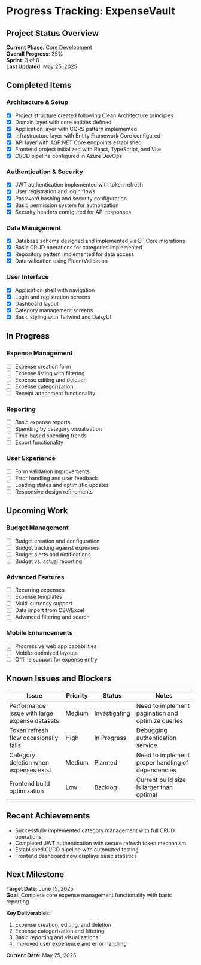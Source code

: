 # Progress Tracking: ExpenseVault

## Project Status Overview

**Current Phase**: Core Development  
**Overall Progress**: 35%  
**Sprint**: 3 of 8  
**Last Updated**: May 25, 2025

## Completed Items

### Architecture & Setup

- [x] Project structure created following Clean Architecture principles
- [x] Domain layer with core entities defined
- [x] Application layer with CQRS pattern implemented
- [x] Infrastructure layer with Entity Framework Core configured
- [x] API layer with ASP.NET Core endpoints established
- [x] Frontend project initialized with React, TypeScript, and Vite
- [x] CI/CD pipeline configured in Azure DevOps

### Authentication & Security

- [x] JWT authentication implemented with token refresh
- [x] User registration and login flows
- [x] Password hashing and security configuration
- [x] Basic permission system for authorization
- [x] Security headers configured for API responses

### Data Management

- [x] Database schema designed and implemented via EF Core migrations
- [x] Basic CRUD operations for categories implemented
- [x] Repository pattern implemented for data access
- [x] Data validation using FluentValidation

### User Interface

- [x] Application shell with navigation
- [x] Login and registration screens
- [x] Dashboard layout
- [x] Category management screens
- [x] Basic styling with Tailwind and DaisyUI

## In Progress

### Expense Management

- [ ] Expense creation form
- [ ] Expense listing with filtering
- [ ] Expense editing and deletion
- [ ] Expense categorization
- [ ] Receipt attachment functionality

### Reporting

- [ ] Basic expense reports
- [ ] Spending by category visualization
- [ ] Time-based spending trends
- [ ] Export functionality

### User Experience

- [ ] Form validation improvements
- [ ] Error handling and user feedback
- [ ] Loading states and optimistic updates
- [ ] Responsive design refinements

## Upcoming Work

### Budget Management

- [ ] Budget creation and configuration
- [ ] Budget tracking against expenses
- [ ] Budget alerts and notifications
- [ ] Budget vs. actual reporting

### Advanced Features

- [ ] Recurring expenses
- [ ] Expense templates
- [ ] Multi-currency support
- [ ] Data import from CSV/Excel
- [ ] Advanced filtering and search

### Mobile Enhancements

- [ ] Progressive web app capabilities
- [ ] Mobile-optimized layouts
- [ ] Offline support for expense entry

## Known Issues and Blockers

| Issue | Priority | Status | Notes |
|-------|----------|--------|-------|
| Performance issue with large expense datasets | Medium | Investigating | Need to implement pagination and optimize queries |
| Token refresh flow occasionally fails | High | In Progress | Debugging authentication service |
| Category deletion when expenses exist | Medium | Planned | Need to implement proper handling of dependencies |
| Frontend build optimization | Low | Backlog | Current build size is larger than optimal |

## Recent Achievements

- Successfully implemented category management with full CRUD operations
- Completed JWT authentication with secure refresh token mechanism
- Established CI/CD pipeline with automated testing
- Frontend dashboard now displays basic statistics

## Next Milestone

**Target Date**: June 15, 2025  
**Goal**: Complete core expense management functionality with basic reporting

**Key Deliverables**:

1. Expense creation, editing, and deletion
2. Expense categorization and filtering
3. Basic reporting and visualizations
4. Improved user experience and error handling

**Current Date:** May 25, 2025
